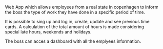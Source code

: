 Web App which allows employees from a real state in copenhagen to inform the boss the type of work they have done in a specific period of time.

It is possible to sing up and log in, create, update and see previous time cards.
A calculation of the total amount of hours is made considering special late hours, weekends and holidays.

The boss can acces a dashboard with all the emplyees information.
